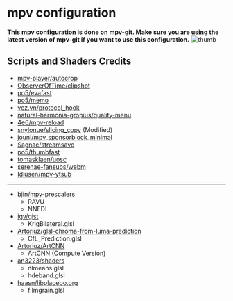 # mpv configuration
**This mpv configuration is done on mpv-git. Make sure you are using the latest version of mpv-git if you want to use this configuration.**
![thumb](https://github.com/tuilakhanh/mpv-conf/assets/17153084/908b4514-d85f-4c99-b9c1-28245795ea94)

## Scripts and Shaders Credits

- [mpv-player/autocrop](https://github.com/mpv-player/mpv/blob/master/TOOLS/lua/autocrop.lua)
- [ObserverOfTime/clipshot](https://github.com/ObserverOfTime/mpv-scripts/blob/master/clipshot.lua)
- [po5/evafast](https://github.com/po5/evafast)
- [po5/memo](https://github.com/po5/memo)
- [voz.vn/protocol_hook](https://github.com/FirefoxUniverse/FirefoxTweaksVN/tree/main/mpv)
- [natural-harmonia-gropius/quality-menu](https://github.com/natural-harmonia-gropius/mpv-quality-menu)
- [4e6/mpv-reload](https://github.com/4e6/mpv-reload)
- [snylonue/slicing_copy](https://github.com/snylonue/mpv_slicing_copy) (Modified)
- [jouni/mpv_sponsorblock_minimal](https://codeberg.org/jouni/mpv_sponsorblock_minimal)
- [Sagnac/streamsave](https://github.com/Sagnac/streamsave)
- [po5/thumbfast](https://github.com/po5/thumbfast)
- [tomasklaen/uosc](https://github.com/tomasklaen/uosc)
- [serenae-fansubs/webm](https://github.com/serenae-fansubs/mpv-webm)
- [Idlusen/mpv-ytsub](https://github.com/Idlusen/mpv-ytsub)

---

- [bjin/mpv-prescalers](https://github.com/bjin/mpv-prescalers/tree/master/gather)
    - RAVU
    - NNEDI
- [igv/gist](https://gist.github.com/igv)
    - KrigBilateral.glsl
- [Artoriuz/glsl-chroma-from-luma-prediction](https://github.com/Artoriuz/glsl-chroma-from-luma-prediction)
    - CfL_Prediction.glsl
- [Artoriuz/ArtCNN](https://github.com/Artoriuz/ArtCNN)
    - ArtCNN (Compute Version)
- [an3223/shaders](https://github.com/AN3223/dotfiles/tree/master/.config/mpv/shaders)
    - nlmeans.glsl
    - hdeband.glsl
- [haasn/libplacebo.org](https://libplacebo.org/custom-shaders/#full-example)
    - filmgrain.glsl
